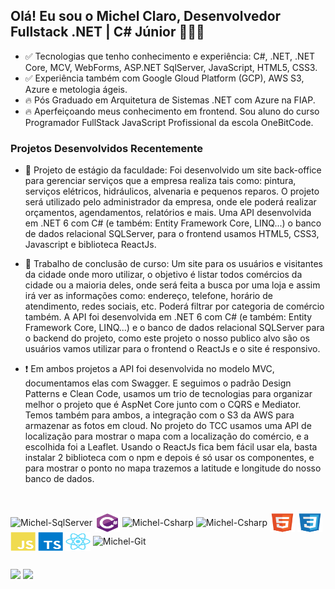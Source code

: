 ## Olá! Eu sou o Michel Claro, Desenvolvedor Fullstack .NET | C# Júnior 👨🏻‍💻

- ✅ Tecnologias que tenho conhecimento e experiência: C#, .NET, .NET Core, MCV, WebForms, ASP.NET SqlServer, JavaScript, HTML5, CSS3.
- ✅ Experiência também com Google Gloud Platform (GCP), AWS S3, Azure e metologia ágeis.
- 🔥 Pós Graduado em Arquitetura de Sistemas .NET com Azure na FIAP.
- 🔥 Aperfeiçoando meus conhecimento em frontend. Sou aluno do curso Programador FullStack JavaScript Profissional da escola OneBitCode.


### Projetos Desenvolvidos Recentemente
- 🚀 Projeto de estágio da faculdade: Foi desenvolvido um site back-office para gerenciar serviços que a empresa realiza tais como: pintura, serviços elétricos, hidráulicos, alvenaria e pequenos reparos. O projeto será utilizado pelo administrador da empresa, onde ele poderá realizar orçamentos, agendamentos, relatórios e mais.
Uma API desenvolvida em .NET 6 com C# (e também: Entity Framework Core, LINQ...) o banco de dados relacional SQLServer, para o frontend usamos HTML5, CSS3, Javascript e biblioteca ReactJs.

- 🚀 Trabalho de conclusão de curso: Um site para os usuários e visitantes da cidade onde moro utilizar, o objetivo é listar todos comércios da cidade ou a maioria deles, onde será feita a busca por uma loja e assim irá ver as informações como: endereço, telefone, horário de atendimento, redes sociais, etc. Poderá filtrar por categoria de comércio também. A API foi desenvolvida em .NET 6 com C# (e também: Entity Framework Core, LINQ...) e o banco de dados relacional SQLServer para o backend do projeto, como este projeto o nosso publico alvo são os usuários vamos utilizar para o frontend o ReactJs e o site é responsivo.

- ❗ Em ambos projetos a API foi desenvolvida no modelo MVC, documentamos elas com Swagger. E seguimos o padrão Design Patterns e Clean Code, usamos um trio de tecnologias para organizar melhor o projeto que é AspNet Core junto com o CQRS e Mediator. Temos também para ambos, a integração com o S3 da AWS para armazenar as fotos em cloud. No projeto do TCC usamos uma API de localização para mostrar o mapa com a localização do comércio, e a escolhida foi a Leaflet. Usando o ReactJs fica bem fácil usar ela, basta instalar 2 biblioteca com o npm e depois é só usar os componentes, e para mostrar o ponto no mapa trazemos a latitude e longitude do nosso banco de dados.
##
 
<div style="display: inline_block"><br>
  <img align="center" alt="Michel-SqlServer" height="30" width="40" src="https://cdn.jsdelivr.net/gh/devicons/devicon/icons/microsoftsqlserver/microsoftsqlserver-plain-wordmark.svg">
  <img align="center" alt="Michel-Csharp" height="30" width="40" src="https://raw.githubusercontent.com/devicons/devicon/master/icons/csharp/csharp-original.svg">
  <img align="center" alt="Michel-Csharp" height="30" width="40" src="https://cdn.jsdelivr.net/gh/devicons/devicon/icons/dotnetcore/dotnetcore-original.svg">
  <img align="center" alt="Michel-Csharp" height="30" width="40" src="https://cdn.jsdelivr.net/gh/devicons/devicon/icons/dot-net/dot-net-original-wordmark.svg">
  <img align="center" alt="Michel-HTML" height="30" width="40" src="https://raw.githubusercontent.com/devicons/devicon/master/icons/html5/html5-original.svg">
  <img align="center" alt="Michel-CSS" height="30" width="40" src="https://raw.githubusercontent.com/devicons/devicon/master/icons/css3/css3-original.svg">
  <img align="center" alt="Michel-Js" height="30" width="40" src="https://raw.githubusercontent.com/devicons/devicon/master/icons/javascript/javascript-plain.svg">
  <img align="center" alt="Michel-Ts" height="30" width="40" src="https://raw.githubusercontent.com/devicons/devicon/master/icons/typescript/typescript-plain.svg">
  <img align="center" alt="Michel-React" height="30" width="40" src="https://raw.githubusercontent.com/devicons/devicon/master/icons/react/react-original.svg">
  <img align="center" alt="Michel-Git" height="30" width="40" src="https://cdn.jsdelivr.net/gh/devicons/devicon/icons/git/git-original.svg" >
</div>
  
##
   
  <div>
    <a href="https://www.linkedin.com/in/michel-claro/" target="_blank"><img src="https://img.shields.io/badge/LinkedIn-0077B5?style=for-the-badge&logo=linkedin&logoColor=white" target="_blank"></a>
    <a href="mailto:michel.seve24@gmail.com" target="_blank"><img src="https://img.shields.io/badge/Gmail-D14836?style=for-the-badge&logo=gmail&logoColor=white" target="_blank"></a>
  </div>

